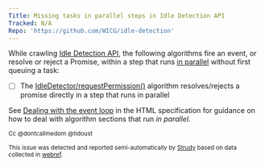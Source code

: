 ```yaml
---
Title: Missing tasks in parallel steps in Idle Detection API
Tracked: N/A
Repo: 'https://github.com/WICG/idle-detection'
---
```


While crawling [Idle Detection API](https://wicg.github.io/idle-detection/), the following algorithms fire an event, or resolve or reject a Promise, within a step that runs [in parallel](https://html.spec.whatwg.org/multipage/infrastructure.html#in-parallel) without first queuing a task:
* [ ] The [IdleDetector/requestPermission()](https://wicg.github.io/idle-detection/#dom-idledetector-requestpermission) algorithm resolves/rejects a promise directly in a step that runs in parallel

See [Dealing with the event loop](https://html.spec.whatwg.org/multipage/webappapis.html#event-loop-for-spec-authors) in the HTML specification for guidance on how to deal with algorithm sections that run *in parallel*.

<sub>Cc @dontcallmedom @tidoust</sub>

<sub>This issue was detected and reported semi-automatically by [Strudy](https://github.com/w3c/strudy/) based on data collected in [webref](https://github.com/w3c/webref/).</sub>
